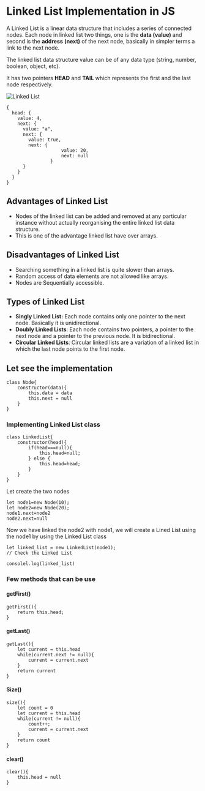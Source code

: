 # Linked List Implementation in JS 

A Linked List is a linear data structure that includes a series of connected nodes. Each node in linked list two things, one is the **data (value)** and second is the **address** **(next)** of the next node, basically in simpler terms a link to the next  node.

The linked list data structure value can be of any data type (string, number, boolean, object, etc).

It has two pointers **HEAD** and **TAIL** which represents the first and the last node respectively.

<img src="https://satin-crabapple-c09.notion.site/image/https%3A%2F%2Fs3-us-west-2.amazonaws.com%2Fsecure.notion-static.com%2F86240742-cf51-4e9f-b822-ec82e2a12eed%2FScreenshot_2022-06-02_at_1.42.26_AM.png?table=block&id=037367d2-3be9-49da-9888-b3cf720e2607&spaceId=86b12707-037d-4f1c-8cde-bed407df600e&width=2000&userId=&cache=v2" alt="Linked List"/> 

```
{
  head: {
    value: 4, 
    next: {
      value: "a", 
      next: {
        value: true, 
        next: {
					value: 20,
					next: null
				}
      }
    }
  }
}

```

## Advantages of Linked List 

- Nodes of the linked list can be added and removed at any particular instance without actually reorganising the entire linked list data structure.
- This is one of the advantage linked list have over arrays.

## Disadvantages of Linked List 

- Searching something in a linked list is quite slower than arrays.
- Random access of data elements are not allowed like arrays.
- Nodes are Sequentially accessible.

## Types of Linked List 

- **Singly Linked List:** Each node contains only one pointer to the next node. Basically it is unidirectional.
- **Doubly Linked Lists**: Each node contains two pointers, a pointer to the next node and a pointer to the previous node. It is bidirectional.
- **Circular Linked Lists**: Circular linked lists are a variation of a linked list in which the last node points to the first node.

## Let see the implementation 

```
class Node{
    constructor(data){
        this.data = data 
        this.next = null
    }
}

```

### Implementing Linked List class 
```
class LinkedList{
	constructor(head){
		if(head===null){
			this.head=null;
		} else {
			this.head=head;
		}
	}
}
```

Let create the two nodes 

```
let node1=new Node(10);
let node2=new Node(20);
node1.next=node2
node2.next=null
```

Now we have linked the node2 with node1, we will create a Lined List using the node1 by using the Linked List class 

```
let linked_list = new LinkedList(node1);
// Check the Linked List 

consolel.log(linked_list)
```

### Few methods that can be use

#### getFirst()
```
getFirst(){
    return this.head;
}
```

#### getLast()
```
getLast(){
    let current = this.head 
    while(current.next != null){
        current = current.next
    }
    return current 
}
```

#### Size()

```
size(){
    let count = 0 
    let current = this.head
    while(current != null){
        count++;
        current = current.next
    }
    return count
}
```

#### clear()

```
clear(){
    this.head = null
}
```